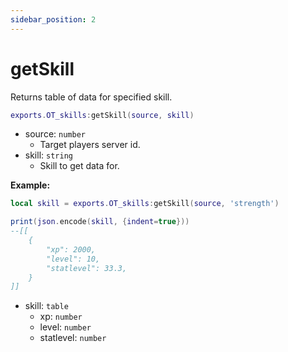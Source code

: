 ```yaml
---
sidebar_position: 2
---
```


# getSkill

Returns table of data for specified skill.

```lua
exports.OT_skills:getSkill(source, skill)
```
- source: `number`
    - Target players server id.
- skill: `string`
    - Skill to get data for.

**Example:**
```lua
local skill = exports.OT_skills:getSkill(source, 'strength')

print(json.encode(skill, {indent=true}))
--[[
    {
        "xp": 2000,
        "level": 10,
        "statlevel": 33.3,
    }
]]
```
- skill: `table`
    - xp: `number`
    - level: `number`
    - statlevel: `number`